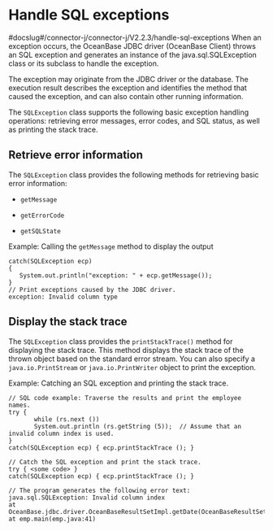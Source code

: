Handle SQL exceptions 
==========================================
#docslug#/connector-j/connector-j/V2.2.3/handle-sql-exceptions
When an exception occurs, the OceanBase JDBC driver (OceanBase Client) throws an SQL exception and generates an instance of the java.sql.SQLException class or its subclass to handle the exception. 

The exception may originate from the JDBC driver or the database. The execution result describes the exception and identifies the method that caused the exception, and can also contain other running information. 

The `SQLException` class supports the following basic exception handling operations: retrieving error messages, error codes, and SQL status, as well as printing the stack trace. 

Retrieve error information 
--------------------------------------------

The `SQLException` class provides the following methods for retrieving basic error information:

* `getMessage`

  

* `getErrorCode`

  

* `getSQLState`

  




Example: Calling the `getMessage` method to display the output 

```unknow
catch(SQLException ecp)
{
   System.out.println("exception: " + ecp.getMessage());
}
// Print exceptions caused by the JDBC driver.
exception: Invalid column type
```



Display the stack trace 
-----------------------------------------

The `SQLException` class provides the `printStackTrace()` method for displaying the stack trace. This method displays the stack trace of the thrown object based on the standard error stream. You can also specify a `java.io.PrintStream` or `java.io.PrintWriter` object to print the exception. 

Example: Catching an SQL exception and printing the stack trace. 

```unknow
// SQL code example: Traverse the results and print the employee names.  
try { 
       while (rs.next ()) 
       System.out.println (rs.getString (5));  // Assume that an invalid column index is used.
}
catch(SQLException ecp) { ecp.printStackTrace (); } 

// Catch the SQL exception and print the stack trace.
try { <some code> } 
catch(SQLException ecp) { ecp.printStackTrace (); } 

// The program generates the following error text:
java.sql.SQLException: Invalid column index
at OceanBase.jdbc.driver.OceanBaseResultSetImpl.getDate(OceanBaseResultSetImpl.java:1556)
at emp.main(emp.java:41)
```


